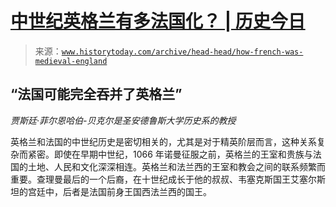 <!--yml

分类: 未分类

日期: 2024-05-27 15:11:28

-->

# [中世纪英格兰有多法国化？ | 历史今日](https://www.historytoday.com/archive/head-head/how-french-was-medieval-england)

> 来源：[`www.historytoday.com/archive/head-head/how-french-was-medieval-england`](https://www.historytoday.com/archive/head-head/how-french-was-medieval-england)

## “法国可能完全吞并了英格兰”

*贾斯廷·菲尔恩哈伯-贝克尔是圣安德鲁斯大学历史系的教授*

英格兰和法国的中世纪历史是密切相关的，尤其是对于精英阶层而言，这种关系复杂而紧密。即使在早期中世纪，1066 年诺曼征服之前，英格兰的王室和贵族与法国的土地、人民和文化深深相连。英格兰和法兰西的王室和教会之间的联系频繁而重要。查理曼最后的一个后裔，在十世纪成长于他的叔叔、韦塞克斯国王艾塞尔斯坦的宫廷中，后者是法国前身王国西法兰西的国王。
